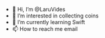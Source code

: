 - 👋 Hi, I’m @LaruVides
- 👀 I’m interested in collecting coins
- 🌱 I’m currently learning Swift
- 📫 How to reach me email

<!---
LaruVides/LaruVides is a ✨ special ✨ repository because its `README.md` (this file) appears on your GitHub profile.
You can click the Preview link to take a look at your changes.
--->
